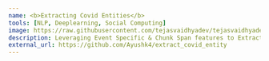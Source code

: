 ```yaml
---
name: <b>Extracting Covid Entities</b>
tools: [NLP, Deeplearning, Social Computing]
image: https://raw.githubusercontent.com/tejasvaidhyadev/tejasvaidhyadev.github.io/master/_images/covid_extract.png
description: Leveraging Event Specific & Chunk Span features to Extract COVID Events - 1st at the leaderboard for EMNLP 2020
external_url: https://github.com/Ayushk4/extract_covid_entity
---
```

